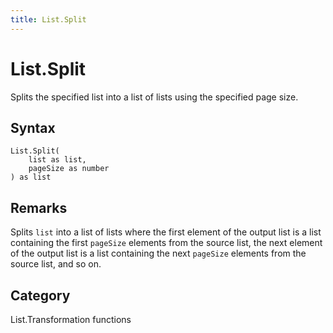 ```yaml
---
title: List.Split
---
```


# List.Split


Splits the specified list into a list of lists using the specified page size.


## Syntax

```powerquery
List.Split(
    list as list,
    pageSize as number
) as list
```


## Remarks

Splits <code>list</code> into a list of lists where the first element of the output list is a list containing the first <code>pageSize</code> elements from    the source list, the next element of the output list is a list containing the next <code>pageSize</code> elements from the source list, and so on.



## Category
List.Transformation functions
